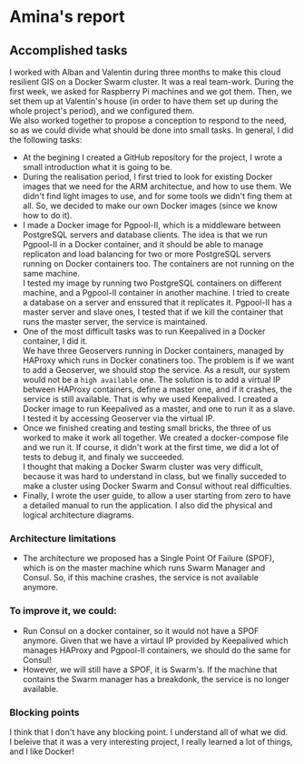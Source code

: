 # Amina's report

## Accomplished tasks

I worked with Alban and Valentin during three months to make this cloud resilient GIS on a Docker Swarm cluster. It was a real team-work. During the first week, we asked for Raspberry Pi machines and we got them. Then, we set them up at Valentin's house (in order to have them set up during the whole project's period), and we configured them.  
We also worked together to propose a conception to respond to the need, so as we could divide what should be done into small tasks. In general, I did the following tasks:

* At the begining I created a GitHub repository for the project, I wrote a small introduction what it is going to be.
* During the realisation period, I first tried to look for existing Docker images that we need for the ARM architectue, and how to use them. We didn't find light images to use, and for some tools we didn't fing them at all. So, we decided to make our own Docker images (since we know how to do it).
* I made a Docker image for Pgpool-II, which is a middleware between PostgreSQL servers and database clients. The idea is that we run Pgpool-II in a Docker container, and it should be able to manage replicaton and load balancing for two or more PostgreSQL servers running on Docker containers too. The containers are not running on the same machine.  
I tested my image by running two PostgreSQL containers on different machine, and a Pgpool-II container in another machine. I tried to create a database on a server and enssured that it replicates it. Pgpool-II has a master server and slave ones, I tested that if we kill the container that runs the master server, the service is maintained.
* One of the most difficult tasks was to run Keepalived in a Docker container, I did it.  
We have three Geoservers running in Docker containers, managed by HAProxy which runs in Docker conatiners too. The problem is if we want to add a Geoserver, we should stop the service. As a result, our system would not be a `high available` one. The solution is to add a virtual IP between HAProxy containers, define a master one, and if it crashes, the service is still available. That is why we used Keepalived.
I created a Docker image to run Keepalived as a master, and one to run it as a slave. I tested it by accessing Geoserver via the virtual IP.  
* Once we finished creating and testing small bricks, the three of us worked to make it work all together. We created a docker-compose file and we run it. If course, it didn't work at the first time, we did a lot of tests to debug it, and finaly we succeeded.  
I thought that making a Docker Swarm cluster was very difficult, because it was hard to understand in class, but we finally succeded to make a cluster using Docker Swarm and Consul without real difficulties.  
* Finally, I wrote the user guide, to allow a user starting from zero to have a detailed manual to run the application. I also did the physical and logical architecture diagrams.

### Architecture limitations

* The architecture we proposed has a Single Point Of Failure (SPOF), which is on the master machine which runs Swarm Manager and Consul. So, if this machine crashes, the service is not available anymore.

### To improve it, we could:

* Run Consul on a docker container, so it would not have a SPOF anymore. Given that we have a virtaul IP provided by Keepalived which manages HAProxy and Pgpool-II containers, we should do the same for Consul!  
* However, we will still have a SPOF, it is Swarm's. If the machine that contains the Swarm manager has a breakdonk, the service is no longer available.  

### Blocking points

I think that I don't have any blocking point. I understand all of what we did.  
I beleive that it was a very interesting project, I really learned a lot of things, and I like Docker!
